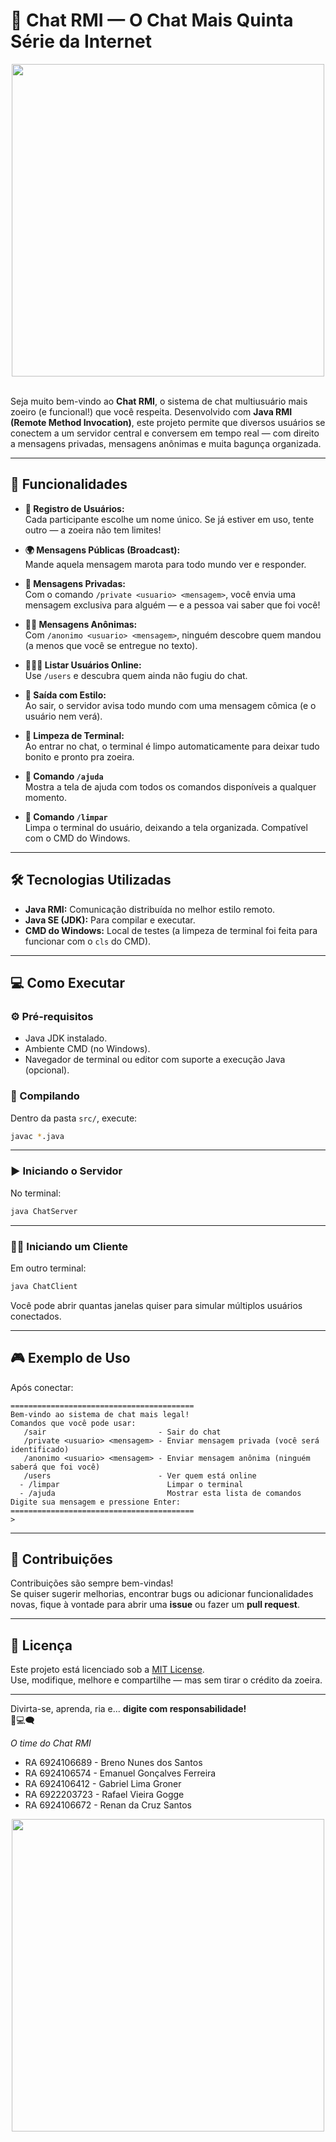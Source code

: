 

# 💬 Chat RMI — O Chat Mais Quinta Série da Internet

<div style="text-align: center;">
<img src="https://github.com/Anmol-Baranwal/Cool-GIFs-For-GitHub/assets/74038190/3b4607a1-1cc6-41f1-926f-892ae880e7a5" width="500">
<br><br>
</div>

Seja muito bem-vindo ao **Chat RMI**, o sistema de chat multiusuário mais zoeiro (e funcional!) que você respeita. Desenvolvido com **Java RMI (Remote Method Invocation)**, este projeto permite que diversos usuários se conectem a um servidor central e conversem em tempo real — com direito a mensagens privadas, mensagens anônimas e muita bagunça organizada.

---

## 🚀 Funcionalidades

- **👤 Registro de Usuários:**  
  Cada participante escolhe um nome único. Se já estiver em uso, tente outro — a zoeira não tem limites!

- **🌍 Mensagens Públicas (Broadcast):**  
  Mande aquela mensagem marota para todo mundo ver e responder.

- **📩 Mensagens Privadas:**  
  Com o comando `/private <usuario> <mensagem>`, você envia uma mensagem exclusiva para alguém — e a pessoa vai saber que foi você!

- **🕵️‍♂️ Mensagens Anônimas:**  
  Com `/anonimo <usuario> <mensagem>`, ninguém descobre quem mandou (a menos que você se entregue no texto).

- **🧑‍🤝‍🧑 Listar Usuários Online:**  
  Use `/users` e descubra quem ainda não fugiu do chat.

- **👋 Saída com Estilo:**  
  Ao sair, o servidor avisa todo mundo com uma mensagem cômica (e o usuário nem verá).

- **🧼 Limpeza de Terminal:**  
  Ao entrar no chat, o terminal é limpo automaticamente para deixar tudo bonito e pronto pra zoeira.
  
- **📃 Comando `/ajuda`**  
  Mostra a tela de ajuda com todos os comandos disponíveis a qualquer momento.

- **🧹 Comando `/limpar`**  
  Limpa o terminal do usuário, deixando a tela organizada. Compatível com o CMD do Windows.

---

## 🛠️ Tecnologias Utilizadas

- **Java RMI:** Comunicação distribuída no melhor estilo remoto.
- **Java SE (JDK):** Para compilar e executar.
- **CMD do Windows:** Local de testes (a limpeza de terminal foi feita para funcionar com o `cls` do CMD).

---

## 💻 Como Executar

### ⚙️ Pré-requisitos

- Java JDK instalado.
- Ambiente CMD (no Windows).
- Navegador de terminal ou editor com suporte a execução Java (opcional).

### 🧱 Compilando

Dentro da pasta `src/`, execute:

```bash
javac *.java
```

---

### ▶️ Iniciando o Servidor

No terminal:

```bash
java ChatServer
```

---

### 🧑‍💻 Iniciando um Cliente

Em outro terminal:

```bash
java ChatClient
```

Você pode abrir quantas janelas quiser para simular múltiplos usuários conectados.

---

## 🎮 Exemplo de Uso

Após conectar:

```
=========================================
Bem-vindo ao sistema de chat mais legal!
Comandos que você pode usar:
   /sair                         - Sair do chat
   /private <usuario> <mensagem> - Enviar mensagem privada (você será identificado)
   /anonimo <usuario> <mensagem> - Enviar mensagem anônima (ninguém saberá que foi você)
   /users                        - Ver quem está online
  - /limpar                        Limpar o terminal
  - /ajuda                         Mostrar esta lista de comandos
Digite sua mensagem e pressione Enter:
=========================================
> 
```

---

## 🤝 Contribuições

Contribuições são sempre bem-vindas!  
Se quiser sugerir melhorias, encontrar bugs ou adicionar funcionalidades novas, fique à vontade para abrir uma **issue** ou fazer um **pull request**.

---

## 📄 Licença

Este projeto está licenciado sob a [MIT License](LICENSE).  
Use, modifique, melhore e compartilhe — mas sem tirar o crédito da zoeira.

---

Divirta-se, aprenda, ria e... **digite com responsabilidade!**  
🧠💻🗨️  

_O time do Chat RMI_

- RA 6924106689 - Breno Nunes dos Santos
- RA 6924106574 - Emanuel Gonçalves Ferreira
- RA 6924106412 - Gabriel Lima Groner
- RA 6922203723 - Rafael Vieira Gogge
- RA 6924106672 - Renan da Cruz Santos

<div style="text-align: center;">
<img src="src/img/veia_tikteko.gif" width="500">
<br><br>
</div>